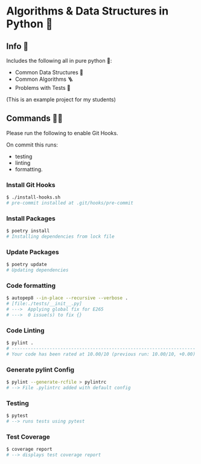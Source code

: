 # Algorithms & Data Structures in Python 🐍

## Info 🔎

Includes the following all in pure python 🐍:

- Common Data Structures 🧬
- Common Algorithms 🪜
- Problems with Tests 🧩

(This is an example project for my students)

## Commands 🏃‍♂️

Please run the following to enable Git Hooks.

On commit this runs:

- testing
- linting
- formatting.

### Install Git Hooks

```bash
$ ./install-hooks.sh
# pre-commit installed at .git/hooks/pre-commit
```

### Install Packages

```bash
$ poetry install
# Installing dependencies from lock file
```

### Update Packages

```bash
$ poetry update
# Updating dependencies
```

### Code formatting

```bash
$ autopep8 --in-place --recursive --verbose .
# [file:./tests/__init__.py]
# --->  Applying global fix for E265
# --->  0 issue(s) to fix {}
```

### Code Linting

```bash
$ pylint .
# --------------------------------------------------------------------
# Your code has been rated at 10.00/10 (previous run: 10.00/10, +0.00)
```

### Generate pylint Config

```bash
$ pylint --generate-rcfile > pylintrc
# --> File .pylintrc added with default config
```

### Testing

```bash
$ pytest
# --> runs tests using pytest
```

### Test Coverage

```bash
$ coverage report
# --> displays test coverage report
```
